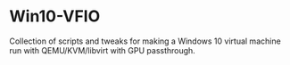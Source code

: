 # Win10-VFIO
Collection of scripts and tweaks for making a Windows 10 virtual machine run with QEMU/KVM/libvirt with GPU passthrough.
